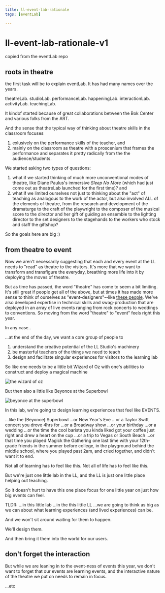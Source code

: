 ```yaml
---
title: ll-event-lab-rationale
tags: [eventLab]

---
```


# ll-event-lab-rationale-v1

copied from the eventLab repo

## roots in theatre

the first task will be to explain eventLab. It has had many names over the years. 

theatreLab.
studioLab.
performanceLab.
happeningLab.
interactionLab.
activityLab.
teachingLab.

It kindof started because of great collaborations between the Bok Center and various folks from the ART. 

And the sense that the typical way of thinking about theatre skills in the classroom focuses 
1. exlusively on the performance skills of the teacher, and
2. mainly on the classroom as theatre with a proscenium that frames the performance and separates it pretty radically from the the audience/students.

We started asking two types of questions:

1. what if we started thinking of much more unconventional modes of theatre, like Diane Paulus's immersive *Sleep No More* (which had just come out as theatreLab launched for the first time)? and
2. what if we limited ourselves not just to thinking about the "act" of teaching as analogous to the work of the actor, but also involved ALL of the elements of theatre, from the research and development of the dramaturge to the craft of the playwright to the composer of the musical score to the director and her gift of guiding an ensemble to the lighting director to the set designers to the stagehands to the workers who stock and staff the giftshop?

So the goals here are big :)

## from theatre to event

Now we aren't necessarily suggesting that each and every event at the LL needs to "read" as theatre to the visitors. It's more that we want to transform and transfigure the everyday, breathing more life into it by deploying the moves of theatre.

But as time has passed, the word "theatre" has come to seem a bit limiting. It's still great if people get all of the above, but at times it has made more sense to think of ourselves as "event-designers"--like [these people](https://momentfactory.com/home). We've also developed expertise in technical skills and swag-production that are deployed in an array of live events ranging from rock concerts to weddings to conventions. So moving from the word "theatre" to "event" feels right this year.

In any case..

...at the end of the day, we want a core group of people to 

1. understand the creative potential of the LL Studio's machinery
2. be masterful teachers of the things we need to teach
3. design and facilitate singular experiences for visitors to the learning lab

So like one needs to be a little bit Wizard of Oz with one's abilities to construct and deploy a magical machine

![the wizard of oz](https://media.giphy.com/media/sedjvePAUl1kc/giphy.gif)

But then also a little like Beyonce at the Superbowl

![beyonce at the superbowl](https://media.giphy.com/media/70dTjrArXWbEA/giphy.gif)

In this lab, we're going to design learning experiences that feel like EVENTS.

...like the (Beyonce) Superbowl
...or New Year's Eve
...or a Taylor Swift concert you drove 4hrs for
...or a Broadway show
...or your birthday
...or a wedding
...or the time the cool barista you kinda liked got your coffee just right and drew a heart on the cup
...or a trip to Vegas or South Beach
...or that time you played Magick the Gathering one last time with your 12th-grade friends in the summer before college, in the playground behind the middle school, where you played past 2am, and cried together, and didn't want it to end.

Not all of learning has to feel like this. Not all of life has to feel like this.

But we're just one little lab in the LL, and the LL is just one little place helping out teaching.

So it doesn't hurt to have this one place focus for one little year on just how big events can feel.

TLDR:
...in this little lab
...in the this little LL
...we are going to think as big as we can about what learning experiences (and lived experiences) can be.

And we won't sit around waiting for them to happen.

We'll design them.

And then bring it them into the world for our users.




## don't forget the interaction

But while we are leaning in to the event-ness of events this year, we don't want to forget that our events are learning events, and the interactive nature of the theatre we put on needs to remain in focus.

...etc
